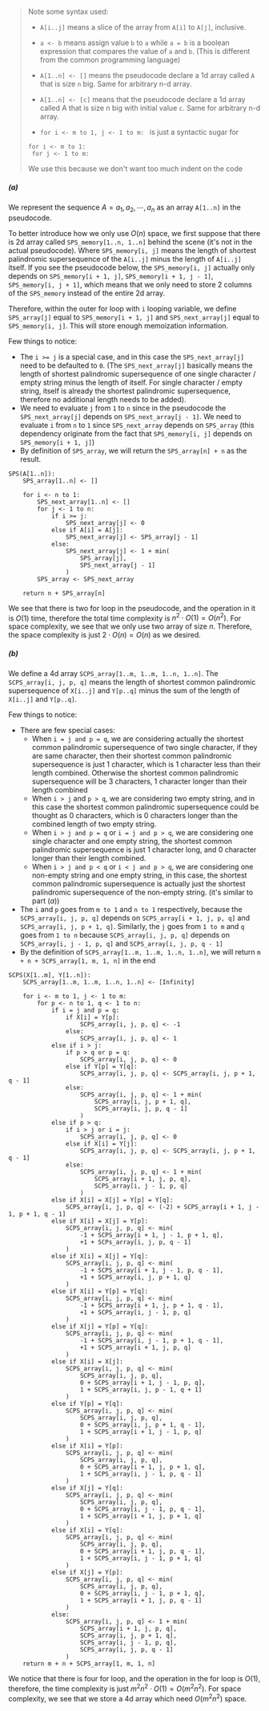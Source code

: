 >Note some syntax used:
>
>* `A[i..j]` means a slice of the array from `A[i]` to `A[j]`, inclusive.
>
>* `a <- b` means assign value `b` to `a` while `a = b` is a boolean expression that compares the value of `a` and `b`. (This is different from the common programming language)
>
>* `A[1..n] <- []` means the pseudocode declare a 1d array called `A` that is size `n` big. Same for arbitrary n-d array.
>
>* `A[1..n] <- [c]` means that the pseudocode declare a 1d array called A that is size n big with initial value `c`. Same for arbitrary n-d array.
>
>* `for i <- m to 1, j <- 1 to m: ` is just a syntactic sugar for
>
>  ```pseudocode
>  for i <- m to 1:
>  	for j <- 1 to m:
>  ```
>
>  We use this because we don't want too much indent on the code

##### (a)

We represent the sequence $A = a_1, a_2, \cdots, a_n$ as an array `A[1..n]` in the pseudocode.

To better introduce how we only use $O(n)$ space, we first suppose that there is 2d array called `SPS_memory[1..n, 1..n]` behind the scene (it's not in the actual pseudocode). Where `SPS_memory[i, j]` means the length of shortest palindromic supersequence of the `A[i..j]` minus the length of `A[i..j]` itself. If you see the pseudocode below, the `SPS_memory[i, j]` actually only depends on `SPS_memory[i + 1, j]`, `SPS_memory[i + 1, j - 1]`, `SPS_memory[i, j + 1]`, which means that we only need to store 2 columns of the `SPS_memory` instead of the entire 2d array. 

Therefore, within the outer for loop with `i` looping variable, we define `SPS_array[j]` equal to `SPS_memory[i + 1, j]` and `SPS_next_array[j]` equal to `SPS_memory[i, j]`. This will store enough memoization information.

Few things to notice:

* The `i >= j` is a special case, and in this case the `SPS_next_array[j]` need to be defaulted to `0`. (The  `SPS_next_array[j]` basically means the length of shortest palindromic supersequence of one single character / empty string minus the length of itself. For single character / empty string, itself is already the shortest palindromic supersequence, therefore no additional length needs to be added).
* We need to evaluate `j` from `1` to `n` since in the pseudocode the `SPS_next_array[j]` depends on `SPS_next_array[j - 1]`. We need to evaluate `i` from `n` to `1` since `SPS_next_array` depends on `SPS_array` (this dependency originate from the fact that `SPS_memory[i, j]` depends on `SPS_memory[i + 1, j]`)
* By definition of `SPS_array`, we will return the `SPS_array[n] + n` as the result.

```pseudocode
SPS(A[1..n]):
	SPS_array[1..n] <- []
	
	for i <- n to 1:
		SPS_next_array[1..n] <- []
		for j <- 1 to n:
			if i >= j:
				SPS_next_array[j] <- 0
			else if A[i] = A[j]:
				SPS_next_array[j] <- SPS_array[j - 1]
			else:
				SPS_next_array[j] <- 1 + min(
					SPS_array[j],
					SPS_next_array[j - 1]
				)
		SPS_array <- SPS_next_array
	
	return n + SPS_array[n]
```

We see that there is two for loop in the pseudocode, and the operation in it is $O(1)$ time, therefore the total time complexity is $n^2 \cdot O(1) = O(n^2)$. For space complexity, we see that we only use two array of size $n$. Therefore, the space complexity is just $2 \cdot O(n) = O(n)$ as we desired.



##### (b)

We define a 4d array `SCPS_array[1..m, 1..m, 1..n, 1..n]`. The `SCPS_array[i, j, p, q]` means the length of shortest common palindromic supersequence of `X[i..j]` and `Y[p..q]` minus the sum of the length of `X[i..j]` and `Y[p..q]`. 

Few things to notice:

* There are few special cases:
  * When `i = j and p = q`, we are considering actually the shortest common palindromic supersequence of two single character, if they are same character, then their shortest common palindromic supersequence is just 1 character, which is 1 character less than their length combined. Otherwise the shortest common palindromic supersequence will be 3 characters, 1 character longer than their length combined
  * When `i > j` and `p > q`, we are considering two empty string, and in this case the shortest common palindromic supersequence could be thought as 0 characters, which is 0 characters longer than the combined length of two empty string. 
  * When `i > j and p = q` or `i = j and p > q`, we are considering one single character and one empty string, the shortest common palindromic supersequence is just 1 character long, and 0 character longer than their length combined.
  * When `i > j and p < q` or `i < j and p > q`, we are considering one non-empty string and one empty string, in this case, the shortest common palindromic supersequence is actually just the shortest palindromic supersequence of the non-empty string. (it's similar to part $(a)$)
* The `i` and `p` goes from `m to 1` and `n to 1` respectively, because the `SCPS_array[i, j, p, q]` depends on `SCPS_array[i + 1, j, p, q]` and `SCPS_array[i, j, p + 1, q]`. Similarly, the `j` goes from `1 to m` and `q` goes from `1 to n` because `SCPS_array[i, j, p, q]` depends on `SCPS_array[i, j - 1, p, q]` and `SCPS_array[i, j, p, q - 1]`
* By the definition of `SCPS_array[1..m, 1..m, 1..n, 1..n]`, we will return `m + n + SCPS_array[1, m, 1, n]` in the end

```pseudocode
SCPS(X[1..m], Y[1..n]):
	SCPS_array[1..m, 1..m, 1..n, 1..n] <- [Infinity]
	
	for i <- m to 1, j <- 1 to m:
        for p <- n to 1, q <- 1 to n:
            if i = j and p = q:
            	if X[i] = Y[p]:
                	SCPS_array[i, j, p, q] <- -1
                else:
                	SCPS_array[i, j, p, q] <- 1
            else if i > j:
            	if p > q or p = q:
            		SCPS_array[i, j, p, q] <- 0
            	else if Y[p] = Y[q]:
            		SCPS_array[i, j, p, q] <- SCPS_array[i, j, p + 1, q - 1]
            	else:
            		SCPS_array[i, j, p, q] <- 1 + min(
            			SCPS_array[i, j, p + 1, q],
            			SCPS_array[i, j, p, q - 1]
            		)
            else if p > q:
                if i > j or i = j:
            		SCPS_array[i, j, p, q] <- 0
            	else if X[i] = Y[j]:
            		SCPS_array[i, j, p, q] <- SCPS_array[i, j, p + 1, q - 1]
            	else:
            		SCPS_array[i, j, p, q] <- 1 + min(
            			SCPS_array[i + 1, j, p, q],
            			SCPS_array[i, j - 1, p, q]
            		)
            else if X[i] = X[j] = Y[p] = Y[q]:
            	SCPS_array[i, j, p, q] <- (-2) + SCPS_array[i + 1, j - 1, p + 1, q - 1]
            else if X[i] = X[j] = Y[p]:
            	SCPS_array[i, j, p, q] <- min(
            		-1 + SCPS_array[i + 1, j - 1, p + 1, q],
            		+1 + SCPs_array[i, j, p, q - 1]
            	)
            else if X[i] = X[j] = Y[q]:
            	SCPS_array[i, j, p, q] <- min(
            		-1 + SCPS_array[i + 1, j - 1, p, q - 1],
            		+1 + SCPS_array[i, j, p + 1, q]
            	)
            else if X[i] = Y[p] = Y[q]:
            	SCPS_array[i, j, p, q] <- min(
            		-1 + SCPS_array[i + 1, j, p + 1, q - 1],
            		+1 + SCPS_array[i, j - 1, p, q]
            	)
            else if X[j] = Y[p] = Y[q]:
            	SCPS_array[i, j, p, q] <- min(
            		-1 + SCPS_array[i, j - 1, p + 1, q - 1],
            		+1 + SCPS_array[i + 1, j, p, q]
            	)
            else if X[i] = X[j]:
            	SCPS_array[i, j, p, q] <- min(
            	    SCPS_array[i, j, p, q],
            		0 + SCPS_array[i + 1, j - 1, p, q],
            		1 + SCPS_array[i, j, p - 1, q + 1]
            	)
            else if Y[p] = Y[q]:
            	SCPS_array[i, j, p, q] <- min(
            		SCPS_array[i, j, p, q],
            		0 + SCPS_array[i, j, p + 1, q - 1],
            		1 + SCPS_array[i + 1, j - 1, p, q]
            	)
            else if X[i] = Y[p]:
           		SCPS_array[i, j, p, q] <- min(
           			SCPS_array[i, j, p, q],
           			0 + SCPS_array[i + 1, j, p + 1, q],
           			1 + SCPS_array[i, j - 1, p, q - 1]
           		)
            else if X[j] = Y[q]:
            	SCPS_array[i, j, p, q] <- min(
            		SCPS_array[i, j, p, q],
            		0 + SCPS_array[i, j - 1, p, q - 1],
            		1 + SCPS_array[i + 1, j, p + 1, q]
            	)
            else if X[i] = Y[q]:
            	SCPS_array[i, j, p, q] <- min(
            		SCPS_array[i, j, p, q],
            		0 + SCPS_array[i + 1, j, p, q - 1],
            		1 + SCPS_array[i, j - 1, p + 1, q]
            	)
            else if X[j] = Y[p]:
            	SCPS_array[i, j, p, q] <- min(
            		SCPS_array[i, j, p, q],
            		0 + SCPS_array[i, j - 1, p + 1, q],
            		1 + SCPS_array[i + 1, j, p, q - 1]
            	)
            else:
            	SCPS_array[i, j, p, q] <- 1 + min(
            		SCPS_array[i + 1, j, p, q],
            		SCPS_array[i, j, p + 1, q],
            		SCPS_array[i, j - 1, p, q],
            		SCPS_array[i, j, p, q - 1]
            	)
    return m + n + SCPS_array[1, m, 1, n]
```

 We notice that there is four for loop, and the operation in the for loop is $O(1)$, therefore, the time complexity is just $m^2n^2 \cdot O(1) = O(m^2 n ^2)$. For space complexity, we see that we store a 4d array which need $O(m^2n^2)$ space.
